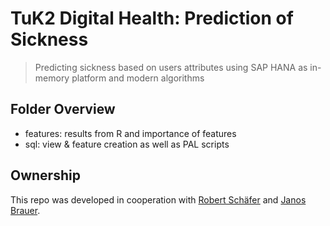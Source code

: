 # TuK2 Digital Health: Prediction of Sickness

> Predicting sickness based on users attributes using SAP HANA as in-memory platform and modern algorithms

## Folder Overview

* features: results from R and importance of features
* sql: view & feature creation as well as PAL scripts

## Ownership

This repo was developed in cooperation with [Robert Schäfer](https://github.com/roschaefer) and [Janos Brauer](https://github.com/hsgfan).
